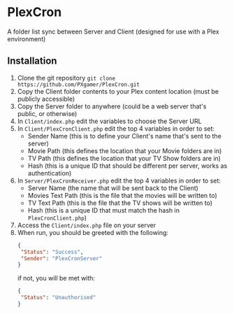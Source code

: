# PlexCron
A folder list sync between Server and Client (designed for use with a Plex environment)

## Installation

1. Clone the git repository `git clone https://github.com/PXgamer/PlexCron.git`
2. Copy the Client folder contents to your Plex content location (must be publicly accessible)
3. Copy the Server folder to anywhere (could be a web server that's public, or otherwise)
4. In `Client/index.php` edit the variables to choose the Server URL
5. In `Client/PlexCronClient.php` edit the top 4 variables in order to set:
    - Sender Name (this is to define your Client's name that's sent to the server)
    - Movie Path (this defines the location that your Movie folders are in)
    - TV Path (this defines the location that your TV Show folders are in)
    - Hash (this is a unique ID that should be different per server, works as authentication)
6. In `Server/PlexCronReceiver.php` edit the top 4 variables in order to set:
    - Server Name (the name that will be sent back to the Client)
    - Movies Text Path (this is the file that the movies will be written to)
    - TV Text Path (this is the file that the TV shows will be written to)
    - Hash (this is a unique ID that must match the hash in `PlexCronClient.php`)
7. Access the `Client/index.php` file on your server
8. When run, you should be greeted with the following:
   ```json
   {
    "Status": "Success",
    "Sender": "PlexCronServer"
   }
   ```
   if not, you will be met with:
   ```json
   {
    "Status": "Unauthorised"
   }
   ```